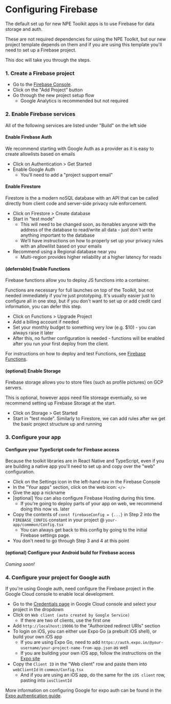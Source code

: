 # Configuring Firebase

The default set up for new NPE Toolkit apps is to use Firebase for data storage
and auth.

These are not required dependencies for using the NPE Toolkit, but our new
project template depends on them and if you are using this template you'll need
to set up a Firebase project.

This doc will take you through the steps.

### 1. Create a Firebase project

- Go to the [Firebase Console](https://console.firebase.google.com/).
- Click on the "Add Project" button
- Go through the new project setup flow
  - Google Analytics is recommended but not required

### 2. Enable Firebase services

All of the following services are listed under "Build" on the left side

#### Enable Firebase Auth

We recommend starting with Google Auth as a provider as it is easy to create
allowlists based on emails

- Click on Authentication > Get Started
- Enable Google Auth
  - You'll need to add a "project support email"

#### Enable Firestore

Firestore is the a modern noSQL database with an API that can be called directly
from client code and server-side privacy rule enforcement.

- Click on Firestore > Create database
- Start in "test mode"
  - This will need to be changed soon, as itenables anyone with the address of
    the database to read/write all data - just don't write anything important to
    the database
  - We'll have instructions on how to properly set up your privacy rules with an
    allowlilst based on your emails
- Recommend using a Regional database near you
  - Multi-region provides higher reliability at a higher latency for reads

#### (deferrable) Enable Functions

Firebase functions allow you to deploy JS functions into a container.

Functions are necessary for full launches on top of the Toolkit, but not needed
immediately if you're just prototyping. It's usually easier just to configure
all in one step, but if you don't want to set up or add credit card information,
you can defer this step.

- Click on Functions > Upgrade Project
- Add a billing account if needed
- Set your monthly budget to something very low (e.g. $10) - you can always
  raise it later
- After this, no further configuration is needed - functions will be enabled
  after you run your first deploy from the client.

For instructions on how to deploy and test Functions, see
[Firebase Functions](Functions.md).

#### (optional) Enable Storage

Firebase storage allows you to store files (such as profile pictures) on GCP
servers.

This is optional, however apps need file storeage eventually, so we recommend
setting up Firebase Storage at the start.

- Click on Storage > Get Started
- Start in "test mode". Similarly to Firestore, we can add rules after we get
  the basic project structure up and running

### 3. Configure your app

#### Configure your TypeScript code for Firebase access

Because the toolkit libraries are in React Native and TypeScript, even if you
are building a native app you'll need to set up and copy over the "web"
configuration.

- Click on the Settings icon in the left-hand nav in the Firebase Console
- In the "Your apps" section, click on the web icon: `</>`
- Give the app a nickname
- [optional] You can also configure Firebase Hosting during this time. 
   - If you're going to deploy
  parts of your app on web, we recommend doing this now vs. later
- Copy the contents of `const firebaseConfig = {...}` in Step 2
  into the `FIREBASE_CONFIG` constant in your project @
  `your-app/commmon/Config.tsx`
  - You can always get back to this config by going to the initial Firebase settings page.
- You don't need to go through Step 3 and 4 at this point



<!--
#### (optional) Configure your iOS build for Firebase access

This is needed if you're building a native iOS application.

- Native builds also need to set information in the iOS build config
- Click on the Settings icon again
- Click on Add app > `iOS+`
- Choose a bundle ID for your app. This can be changed later, so can use
  `com.USERNAME.appame` if you don't have a company
- Click on "Download GoogeService-Info.plist\*
- Open `npe-toolkit/shell/latest/ios/GoogeService-Info.plist` and copy in the
  contents
- Copy the value of `REVERSED_CLIENT_ID` from this file, and then open
  `npe-toolkit/shell/latest/ios/Info.plist` and paste the value into
  `CFBundleURLSchemes`

Afer this, you can run the iOS shell using

```
cd -P /usr/local/lib/npe-toolkit/shell/latest && yarn install && yarn shell
```
-->

#### (optional) Configure your Android build for Firebase access

_Coming soon!_
### 4. Configure your project for Google auth
If you're using Google auth, need configure the Firebase project in the Google Cloud console to enable local development.

* Go to the [Credentials page](https://console.cloud.google.com/apis/credentials) in Google Cloud console and  select your project in the dropdown
* Click on `Web client (auto created by Google Service)`
  * If there are two of clients, use the first one
* Add `http://localhost:19006` to the "Authorized redirect URIs" section
* To login on iOS, you can either use Expo Go (a prebuilt iOS shell), or build your own iOS app
  * If you are using Expo Go, need to add `https://auth.expo.io/@your-username/your-project-name-from-app.json` as well
  * If you are building your own iOS app, follow the instructions on the [Expo site](https://docs.expo.dev/)
* Copy the `Client ID` in the "Web client" row and paste them into `webClientId` in `common/Config.tsx`
  *  And if you are using an iOS app, do the same for the `iOS client` row, pasting into `iosClientId`

More information on configuring Google for expo auth can be found in the [Expo authentication guide](https://docs.expo.dev/guides/authentication/#google).
